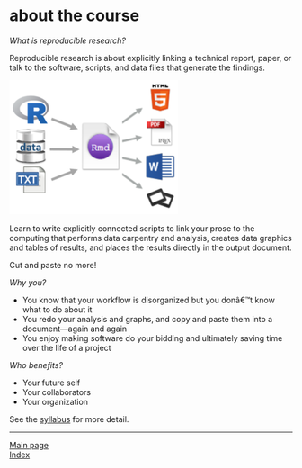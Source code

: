 
# about the course

*What is reproducible research?*

Reproducible research is about explicitly linking a technical report,
paper, or talk to the software, scripts, and data files that generate
the findings.

![](../resources/images/rr-flow-2.png)

Learn to write explicitly connected scripts to link your prose to the
computing that performs data carpentry and analysis, creates data
graphics and tables of results, and places the results directly in the
output document.

Cut and paste no more\!

*Why you?*

  - You know that your workflow is disorganized but you donâ€™t know
    what to do about it  
  - You redo your analysis and graphs, and copy and paste them into a
    document—again and again  
  - You enjoy making software do your bidding and ultimately saving time
    over the life of a project

*Who benefits?*

  - Your future self  
  - Your collaborators  
  - Your organization

See the [syllabus](cm001_syllabus.md) for more detail.

-----

[Main page](../README.md)  
[Index](README.md)
